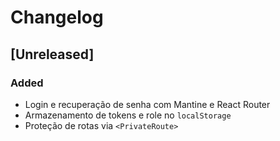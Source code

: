 # Changelog

## [Unreleased]
### Added
- Login e recuperação de senha com Mantine e React Router
- Armazenamento de tokens e role no `localStorage`
- Proteção de rotas via `<PrivateRoute>`
